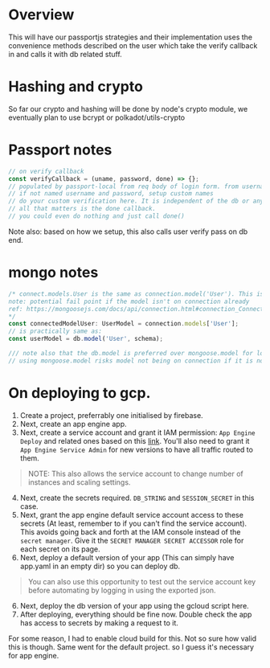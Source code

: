 # Overview

This will have our passportjs strategies and their implementation uses the convenience methods described on the user which take the verify callback in and calls it with db related stuff.

# Hashing and crypto

So far our crypto and hashing will be done by node's crypto module, we eventually plan to use bcrypt or polkadot/utils-crypto

# Passport notes

```js
// on verify callback
const verifyCallback = (uname, password, done) => {};
// populated by passport-local from req body of login form. from username and password fields
// if not named username and password, setup custom names
// do your custom verification here. It is independent of the db or any other auth system
// all that matters is the done callback.
// you could even do nothing and just call done()
```

Note also: based on how we setup, this also calls user verify pass on db end.

# mongo notes

```js
/* connect.models.User is the same as connection.model('User'). This is loosely typed.
note: potential fail point if the model isn't on connection already
ref: https://mongoosejs.com/docs/api/connection.html#connection_Connection-models
*/
const connectedModelUser: UserModel = connection.models['User'];
// is practically same as:
const userModel = db.model('User', schema);

/// note also that the db.model is preferred over mongoose.model for localising models to connection
// using mongoose.model risks model not being on connection if it is not the default connection
```

# On deploying to gcp.

1. Create a project, preferrably one initialised by firebase.
2. Next, create an app engine app.
3. Next, create a service account and grant it IAM permission:  `App Engine Deploy` and related ones based on this [link](https://cloud.google.com/appengine/docs/standard/python/roles). You'll also need to grant it `App Engine Service Admin` for new versions to have all traffic routed to them. 
> NOTE: This also allows the service account to change number of instances and scaling settings.
4. Next, create the secrets required. `DB_STRING` and `SESSION_SECRET` in this case.
6. Next, grant the app engine default service account access to these secrets (At least, remember to if you can't find the service account). This avoids going back and forth at the IAM console instead of the `secret manager`. Give it the `SECRET MANAGER SECRET ACCESSOR` role for each secret on its page.
7. Next, deploy a default version of your app (This can simply have app.yaml in an empty dir) so you can deploy db.
> You can also use this opportunity to test out the service account key before automating by logging in using the exported json.
6. Next, deploy the db version of your app using the gcloud script here.
7. After deploying, everything should be fine now. Double check the app has access to secrets by making a request to it.

For some reason, I had to enable cloud build for this. Not so sure how valid this is though. Same went for the default project. so I guess it's necessary for app engine.